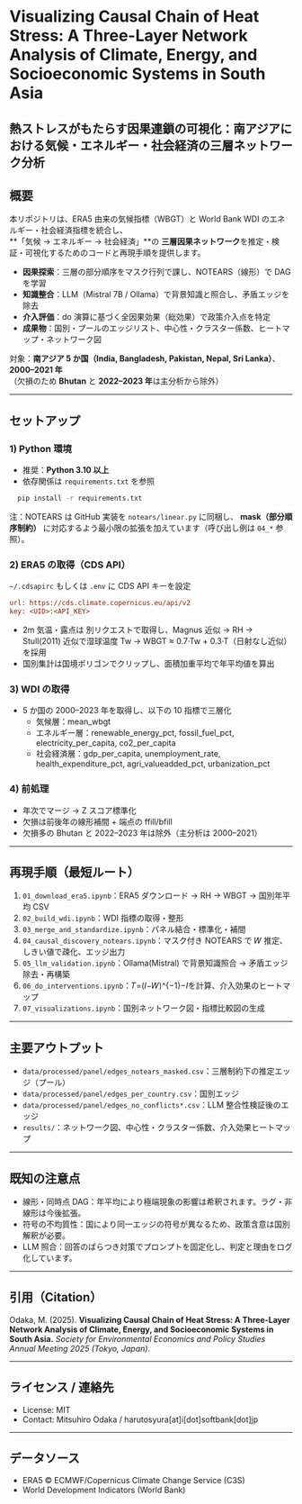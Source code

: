 # Visualizing Causal Chain of Heat Stress: A Three-Layer Network Analysis of Climate, Energy, and Socioeconomic Systems in South Asia
熱ストレスがもたらす因果連鎖の可視化：南アジアにおける気候・エネルギー・社会経済の三層ネットワーク分析
---

## 概要

本リポジトリは、ERA5 由来の気候指標（WBGT）と World Bank WDI のエネルギー・社会経済指標を統合し、  
**「気候 → エネルギー → 社会経済」**の **三層因果ネットワーク**を推定・検証・可視化するためのコードと再現手順を提供します。

- **因果探索**：三層の部分順序をマスク行列で課し、NOTEARS（線形）で DAG を学習  
- **知識整合**：LLM（Mistral 7B / Ollama）で背景知識と照合し、矛盾エッジを除去  
- **介入評価**：do 演算に基づく全因果効果（総効果）で政策介入点を特定  
- **成果物**：国別・プールのエッジリスト、中心性・クラスター係数、ヒートマップ・ネットワーク図

対象：**南アジア 5 か国（India, Bangladesh, Pakistan, Nepal, Sri Lanka）**、**2000–2021 年**  
（欠損のため **Bhutan** と **2022–2023 年**は主分析から除外）

---

## セットアップ

### 1) Python 環境
- 推奨：**Python 3.10 以上**  
- 依存関係は `requirements.txt` を参照  
```bash
  pip install -r requirements.txt
```
注：NOTEARS は GitHub 実装を `notears/linear.py` に同梱し、
**mask（部分順序制約）** に対応するよう最小限の拡張を加えています（呼び出し例は `04_*` 参照）。

### 2) ERA5 の取得（CDS API）

`~/.cdsapirc` もしくは `.env` に CDS API キーを設定
```ini
url: https://cds.climate.copernicus.eu/api/v2
key: <UID>:<API_KEY>
```

- 2m 気温・露点は 別リクエストで取得し、Magnus 近似 → RH → Stull(2011) 近似で湿球温度 Tw →
WBGT ≈ 0.7·Tw + 0.3·T（日射なし近似）を採用
- 国別集計は国境ポリゴンでクリップし、面積加重平均で年平均値を算出

### 3) WDI の取得
- 5 か国の 2000–2023 年を取得し、以下の 10 指標で三層化
  - 気候層：mean_wbgt
  - エネルギー層：renewable_energy_pct, fossil_fuel_pct, electricity_per_capita, co2_per_capita
  - 社会経済層：gdp_per_capita, unemployment_rate, health_expenditure_pct, agri_valueadded_pct, urbanization_pct

### 4) 前処理
- 年次でマージ → Z スコア標準化
- 欠損は前後年の線形補間 + 端点の ffill/bfill
- 欠損多の Bhutan と 2022–2023 年は除外（主分析は 2000–2021）

---

## 再現手順（最短ルート）

1. `01_download_era5.ipynb`：ERA5 ダウンロード → RH → WBGT → 国別年平均 CSV
2. `02_build_wdi.ipynb`：WDI 指標の取得・整形
3. `03_merge_and_standardize.ipynb`：パネル結合・標準化・補間
4. `04_causal_discovery_notears.ipynb`：マスク付き NOTEARS で 𝑊 推定、しきい値で疎化、エッジ出力
5. `05_llm_validation.ipynb`：Ollama(Mistral) で背景知識照合 → 矛盾エッジ除去・再構築
6. `06_do_interventions.ipynb`：𝑇=(𝐼−𝑊)^{−1}−𝐼を計算、介入効果のヒートマップ
7. `07_visualizations.ipynb`：国別ネットワーク図・指標比較図の生成

---

## 主要アウトプット
- `data/processed/panel/edges_notears_masked.csv`：三層制約下の推定エッジ（プール）
- `data/processed/panel/edges_per_country.csv`：国別エッジ
- `data/processed/panel/edges_no_conflicts*.csv`：LLM 整合性検証後のエッジ
- `results/`：ネットワーク図、中心性・クラスター係数、介入効果ヒートマップ

---

## 既知の注意点
- 線形・同時点 DAG：年平均により極端現象の影響は希釈されます。ラグ・非線形は今後拡張。
- 符号の不均質性：国により同一エッジの符号が異なるため、政策含意は国別解釈が必要。
- LLM 照合：回答のばらつき対策でプロンプトを固定化し、判定と理由をログ化しています。

---

## 引用（Citation）
Odaka, M. (2025). **Visualizing Causal Chain of Heat Stress: A Three-Layer Network Analysis of Climate, Energy, and Socioeconomic Systems in South Asia.** *Society for Environmental Economics and Policy Studies Annual Meeting 2025 (Tokyo, Japan)*.

---

## ライセンス / 連絡先
- License: MIT
- Contact: Mitsuhiro Odaka / harutosyura[at]i[dot]softbank[dot]jp

---

## データソース
- ERA5 © ECMWF/Copernicus Climate Change Service (C3S)
- World Development Indicators (World Bank)
